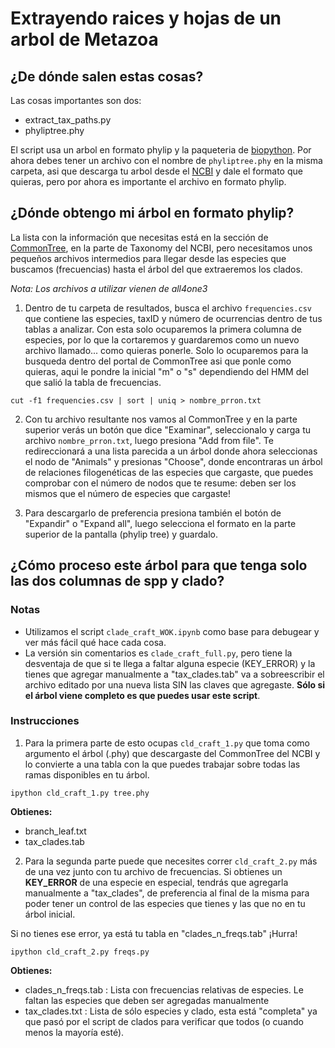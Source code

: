 # Extrayendo raices y hojas de un arbol de Metazoa

## ¿De dónde salen estas cosas?


Las cosas importantes son dos:


- extract_tax_paths.py
- phyliptree.phy


El script usa un arbol en formato phylip y la paqueteria de [biopython](https://anaconda.org/conda-forge/biopython). Por ahora debes tener un archivo con el nombre de `phyliptree.phy` en la misma carpeta, asi que descarga tu arbol desde el [NCBI](https://www.ncbi.nlm.nih.gov/Taxonomy/CommonTree/wwwcmt.cgi) y dale el formato que quieras, pero por ahora es importante el archivo en formato phylip.

## ¿Dónde obtengo mi árbol en formato phylip?

La lista con la información que necesitas está en la sección de [CommonTree](https://www.ncbi.nlm.nih.gov/Taxonomy/CommonTree/wwwcmt.cgi), en la parte de Taxonomy del NCBI, pero necesitamos unos pequeños archivos intermedios para llegar desde las especies que buscamos (frecuencias) hasta el árbol del que extraeremos los clados.

_Nota: Los archivos a utilizar vienen de all4one3_

1. Dentro de tu carpeta de resultados, busca el archivo `frequencies.csv` que contiene las especies, taxID y número de ocurrencias dentro de tus tablas a analizar. Con esta solo ocuparemos la primera columna de especies, por lo que la cortaremos y guardaremos como un nuevo archivo llamado... como quieras ponerle. Solo lo ocuparemos para la busqueda dentro del portal de CommonTree asi que ponle como quieras, aqui le pondre la inicial "m" o "s" dependiendo del HMM del que salió la tabla de frecuencias.

`cut -f1 frequencies.csv | sort | uniq > nombre_prron.txt`

2. Con tu archivo resultante nos vamos al CommonTree y en la parte superior verás un botón que dice "Examinar", seleccionalo y carga tu archivo `nombre_prron.txt`, luego presiona "Add from file". Te redireccionará a una lista parecida a un árbol donde ahora seleccionas el nodo de "Animals" y presionas "Choose", donde encontraras un árbol de relaciones filogenéticas de las especies que cargaste, que puedes comprobar con el número de nodos que te resume: deben ser los mismos que el número de especies que cargaste!

3. Para descargarlo de preferencia presiona también el botón de "Expandir" o "Expand all", luego selecciona el formato en la parte superior de la pantalla (phylip tree) y guardalo.


## ¿Cómo proceso este árbol para que tenga solo las dos columnas de spp y clado?

### Notas
- Utilizamos el script `clade_craft_WOK.ipynb` como base para debugear y ver más fácil qué hace cada cosa. 
- La versión sin comentarios es `clade_craft_full.py`, pero tiene la desventaja de que si te llega a faltar alguna especie (KEY_ERROR) y la tienes que agregar manualmente a "tax_clades.tab" va a sobreescribir el archivo editado por una nueva lista SIN las claves que agregaste. **Sólo si el árbol viene completo es que puedes usar este script**.

### Instrucciones

1. Para la primera parte de esto ocupas `cld_craft_1.py` que toma como argumento el árbol (.phy) que descargaste del CommonTree del NCBI y lo convierte a una tabla con la que puedes trabajar sobre todas las ramas disponibles en tu árbol.

`ipython cld_craft_1.py tree.phy`

**Obtienes:**

- branch_leaf.txt
- tax_clades.tab

2. Para la segunda parte puede que necesites correr `cld_craft_2.py` más de una vez junto con tu archivo de frecuencias. Si obtienes un **KEY_ERROR** de una especie en especial, tendrás que agregarla manualmente a "tax_clades", de preferencia al final de la misma para poder tener un control de las especies que tienes y las que no en tu árbol inicial.

Si no tienes ese error, ya está tu tabla en "clades_n_freqs.tab" 
¡Hurra!

`ipython cld_craft_2.py freqs.py`

**Obtienes:**

- clades_n_freqs.tab : Lista con frecuencias relativas de especies. Le faltan las especies que deben ser agregadas manualmente
- tax_clades.txt : Lista de sólo especies y clado, esta está "completa" ya que pasó por el script de clados para verificar que todos (o cuando menos la mayoría esté). 

